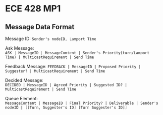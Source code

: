 # ECE 428 MP1

## Message Data Format

Message ID:
`Sender's nodeID, Lamport Time`

Ask Message:  
`ASK | MessageID | MessageContent | Sender's Priority(turn/Lamport Time) | MulticastRequirement | Send Time`

Feedback Message:
`FEEDBACK | MessageID | Proposed Priority | Suggester? | MulticastRequirement | Send Time`

Decided Message:  
`DECIDED | MessageID | Agreed Priority | Suggested ID? | MulticastRequirement | Send Time`


Queue Element:  
`MessageContent | MessageID | Final Priority? | Deliverable | Sender's nodeID | [[Turn, Suggester's ID] [Turn Suggester's ID]] `
